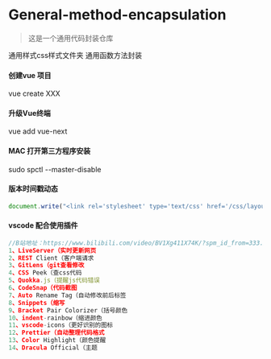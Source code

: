 # General-method-encapsulation

> 这是一个通用代码封装仓库

通用样式css样式文件夹
通用函数方法封装

#### 创建vue 项目
vue create XXX

#### 升级Vue终端
vue add vue-next

#### MAC 打开第三方程序安装
sudo spctl --master-disable

#### 版本时间戳动态
~~~js
document.write("<link rel='stylesheet' type='text/css' href='/css/layout.css?v="+new Date().getTime()+"'>");
~~~

#### vscode 配合使用插件
~~~js
//B站地址：https://www.bilibili.com/video/BV1Xg411X74K/?spm_id_from=333.788.recommend_more_video.7&vd_source=8b749e499334930bb8f03b6f409d8dbb
1、LiveServer（实时更新网页
2、REST Client（客户端请求
3、GitLens（git查看修改
4、CSS Peek（查css代码 
5、Quokka.js（提醒js代码错误
6、CodeSnap（代码截图
7、Auto Rename Tag（自动修改前后标签
8、Snippets（缩写
9、Bracket Pair Colorizer（括号颜色
10、indent-rainbow（缩进颜色
11、vscode-icons（更好识别的图标
12、Prettier（自动整理代码格式
13、Color Highlight（颜色提醒
14、Dracula Official（主题


~~~










